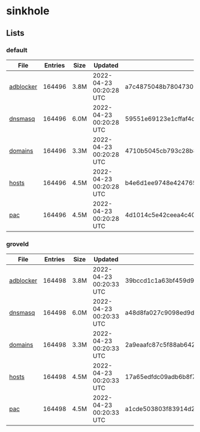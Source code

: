 # sinkhole

## Lists

### default

|File|Entries|Size|Updated|Hash|
|-|-|-|-|-|
|[adblocker](https://raw.githubusercontent.com/groveld/sinkhole/lists/default/adblocker.txt)|164496|3.8M|2022-04-23 00:20:28 UTC|a7c4875048b780473009f05a122b7201e733b40b86d83ad10faef880e6950cc5|
|[dnsmasq](https://raw.githubusercontent.com/groveld/sinkhole/lists/default/dnsmasq.txt)|164496|6.0M|2022-04-23 00:20:28 UTC|59551e69123e1cffaf4c30c341325b29db51551d195b4920f2f82736581eb604|
|[domains](https://raw.githubusercontent.com/groveld/sinkhole/lists/default/domains.txt)|164496|3.3M|2022-04-23 00:20:28 UTC|4710b5045cb793c28b8749dcaa4cc2ac5f235775ca6782c059dc248147e951b5|
|[hosts](https://raw.githubusercontent.com/groveld/sinkhole/lists/default/hosts.txt)|164496|4.5M|2022-04-23 00:20:28 UTC|b4e6d1ee9748e424765b7ec34e7acd06706312fd3283662d9948d28be6f90f16|
|[pac](https://raw.githubusercontent.com/groveld/sinkhole/lists/default/pac.txt)|164496|4.5M|2022-04-23 00:20:28 UTC|4d1014c5e42ceea4c40cfccdead164d5432e7ee8d777fbd0773cdedc00625d26|

### groveld

|File|Entries|Size|Updated|Hash|
|-|-|-|-|-|
|[adblocker](https://raw.githubusercontent.com/groveld/sinkhole/lists/groveld/adblocker.txt)|164498|3.8M|2022-04-23 00:20:33 UTC|39bccd1c1a63bf459d970e0df355c24a2034a1986ff06508d9b88439bc8f1774|
|[dnsmasq](https://raw.githubusercontent.com/groveld/sinkhole/lists/groveld/dnsmasq.txt)|164498|6.0M|2022-04-23 00:20:33 UTC|a48d8fa027c9098ed9d8fde30e595fe49136d94b2b4996d91137a66b4261d39d|
|[domains](https://raw.githubusercontent.com/groveld/sinkhole/lists/groveld/domains.txt)|164498|3.3M|2022-04-23 00:20:33 UTC|2a9eaafc87c5f88ab642737fb708fb2be3428391f76e0a10e24f13a1b7a44487|
|[hosts](https://raw.githubusercontent.com/groveld/sinkhole/lists/groveld/hosts.txt)|164498|4.5M|2022-04-23 00:20:33 UTC|17a65edfdc09adb6b8f735c49a165016450263906b848c0dc8bafe521da035f7|
|[pac](https://raw.githubusercontent.com/groveld/sinkhole/lists/groveld/pac.txt)|164498|4.5M|2022-04-23 00:20:33 UTC|a1cde503803f83914d2e015c3b14ba98ccac8f79d9043c372596e8d43f13c53b|
